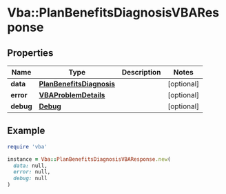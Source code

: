 # Vba::PlanBenefitsDiagnosisVBAResponse

## Properties

| Name | Type | Description | Notes |
| ---- | ---- | ----------- | ----- |
| **data** | [**PlanBenefitsDiagnosis**](PlanBenefitsDiagnosis.md) |  | [optional] |
| **error** | [**VBAProblemDetails**](VBAProblemDetails.md) |  | [optional] |
| **debug** | [**Debug**](Debug.md) |  | [optional] |

## Example

```ruby
require 'vba'

instance = Vba::PlanBenefitsDiagnosisVBAResponse.new(
  data: null,
  error: null,
  debug: null
)
```

